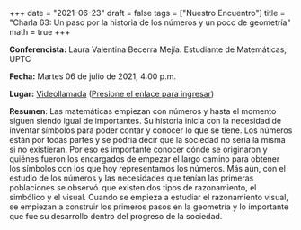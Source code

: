 +++
date      = "2021-06-23"
draft     = false
tags      = ["Nuestro Encuentro"]
title     = "Charla 63: Un paso por la historia de los números y un poco de geometría"
math      = true
+++

**Conferencista:**  Laura Valentina Becerra Mejía. Estudiante de Matemáticas, UPTC

**Fecha:** Martes 06 de julio de 2021, 4:00 p.m.

**Lugar:** [Videollamada](https://meet.google.com/izy-pzig-pbf)  ([Presione el enlace para ingresar](https://meet.google.com/izy-pzig-pbf))

**Resumen**: Las matemáticas empiezan con números y hasta el momento siguen siendo igual de importantes. Su historia inicia con la necesidad de inventar símbolos para poder contar y conocer lo que se tiene. Los números están por todas partes y se podría decir que la sociedad no sería la misma si no existieran. Por eso es importante conocer dónde se originaron y quiénes fueron los encargados de empezar el largo camino para obtener los símbolos con los que hoy representamos los números. Más aún, con el estudio de los números y las necesidades que tenían las primeras poblaciones se observó que existen dos tipos de razonamiento, el simbólico y el visual. Cuando se empieza a estudiar el razonamiento visual, se empiezan a construir los primeros pasos en la geometría y lo importante que fue su desarrollo dentro del progreso de la sociedad.
